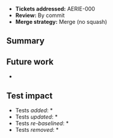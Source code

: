 * **Tickets addressed:** AERIE-000
* **Review:** By commit  <!-- Choose from: "by commit", "by file" -->
* **Merge strategy:** Merge (no squash)  <!-- Choose from: "merge (no squash)", "squash and merge" -->

## Summary

## Future work
*

## Test impact
* Tests *added*:
  *
* Tests *updated*:
  *
* Tests *re-baselined*:
  *
* Tests *removed*:
  *

